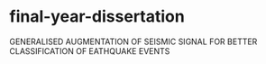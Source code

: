 # final-year-dissertation
GENERALISED AUGMENTATION OF SEISMIC SIGNAL FOR BETTER CLASSIFICATION OF EATHQUAKE EVENTS
